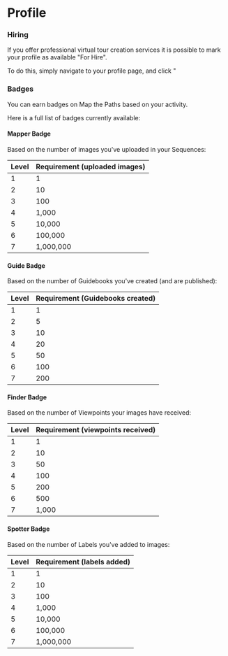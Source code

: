 # Profile



### Hiring

If you offer professional virtual tour creation services it is possible to mark your profile as available "For Hire".

To do this, simply navigate to your profile page, and click "

### Badges

You can earn badges on Map the Paths based on your activity.

Here is a full list of badges currently available:

#### Mapper Badge

Based on the number of images you've uploaded in your Sequences:

| Level | Requirement \(uploaded images\) |
| :--- | :--- |
| 1 | 1 |
| 2 | 10 |
| 3 | 100 |
| 4 | 1,000 |
| 5 | 10,000 |
| 6 | 100,000 |
| 7 | 1,000,000 |

#### Guide Badge

Based on the number of Guidebooks you've created \(and are published\):

| Level | Requirement \(Guidebooks created\) |
| :--- | :--- |
| 1 | 1 |
| 2 | 5 |
| 3 | 10 |
| 4 | 20 |
| 5 | 50 |
| 6 | 100 |
| 7 | 200 |

#### Finder Badge

Based on the number of Viewpoints your images have received:

| Level | Requirement \(viewpoints received\) |
| :--- | :--- |
| 1 | 1 |
| 2 | 10 |
| 3 | 50 |
| 4 | 100 |
| 5 | 200 |
| 6 | 500 |
| 7 | 1,000 |

#### Spotter Badge

Based on the number of Labels you've added to images:

| Level | Requirement \(labels added\) |
| :--- | :--- |
| 1 | 1 |
| 2 | 10 |
| 3 | 100 |
| 4 | 1,000 |
| 5 | 10,000 |
| 6 | 100,000 |
| 7 | 1,000,000 |




